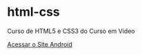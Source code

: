 # html-css
 Curso de HTML5 e CSS3 do Curso em Vídeo

<a href="https://lucasldm.github.io/html-css/exercicios/desafios/desafio%20010-sideB/android2.html">Acessar o Site Android</a>